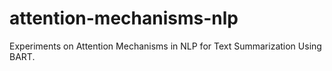 # attention-mechanisms-nlp
Experiments on Attention Mechanisms in NLP for Text Summarization Using BART.
